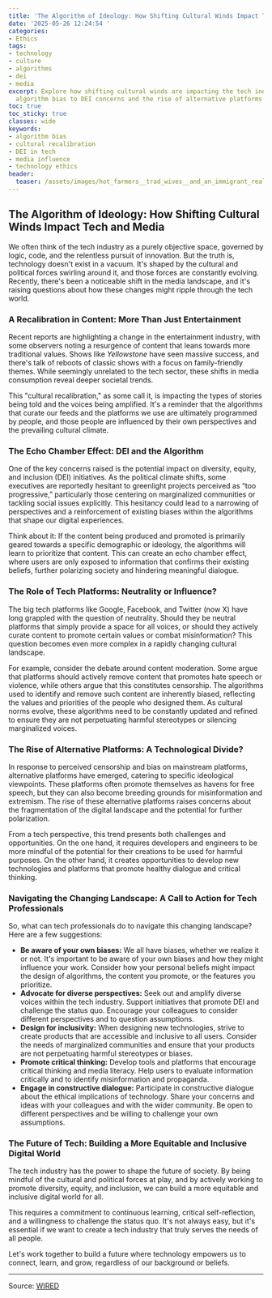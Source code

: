 ```yaml
---
title: 'The Algorithm of Ideology: How Shifting Cultural Winds Impact Tech and Media'
date: '2025-05-26 12:24:54 '
categories:
- Ethics
tags:
- technology
- culture
- algorithms
- dei
- media
excerpt: Explore how shifting cultural winds are impacting the tech industry, from
  algorithm bias to DEI concerns and the rise of alternative platforms.
toc: true
toc_sticky: true
classes: wide
keywords:
- algorithm bias
- cultural recalibration
- DEI in tech
- media influence
- technology ethics
header:
  teaser: /assets/images/hot_farmers__trad_wives__and_an_immigrant_reality__20250526122454.jpg
---
```


## The Algorithm of Ideology: How Shifting Cultural Winds Impact Tech and Media

We often think of the tech industry as a purely objective space, governed by logic, code, and the relentless pursuit of innovation. But the truth is, technology doesn't exist in a vacuum. It's shaped by the cultural and political forces swirling around it, and those forces are constantly evolving. Recently, there's been a noticeable shift in the media landscape, and it's raising questions about how these changes might ripple through the tech world.

### A Recalibration in Content: More Than Just Entertainment

Recent reports are highlighting a change in the entertainment industry, with some observers noting a resurgence of content that leans towards more traditional values. Shows like *Yellowstone* have seen massive success, and there's talk of reboots of classic shows with a focus on family-friendly themes. While seemingly unrelated to the tech sector, these shifts in media consumption reveal deeper societal trends.

This "cultural recalibration," as some call it, is impacting the types of stories being told and the voices being amplified. It's a reminder that the algorithms that curate our feeds and the platforms we use are ultimately programmed by people, and those people are influenced by their own perspectives and the prevailing cultural climate.

### The Echo Chamber Effect: DEI and the Algorithm

One of the key concerns raised is the potential impact on diversity, equity, and inclusion (DEI) initiatives. As the political climate shifts, some executives are reportedly hesitant to greenlight projects perceived as “too progressive,” particularly those centering on marginalized communities or tackling social issues explicitly. This hesitancy could lead to a narrowing of perspectives and a reinforcement of existing biases within the algorithms that shape our digital experiences.

Think about it: If the content being produced and promoted is primarily geared towards a specific demographic or ideology, the algorithms will learn to prioritize that content. This can create an echo chamber effect, where users are only exposed to information that confirms their existing beliefs, further polarizing society and hindering meaningful dialogue.

### The Role of Tech Platforms: Neutrality or Influence?

The big tech platforms like Google, Facebook, and Twitter (now X) have long grappled with the question of neutrality. Should they be neutral platforms that simply provide a space for all voices, or should they actively curate content to promote certain values or combat misinformation? This question becomes even more complex in a rapidly changing cultural landscape.

For example, consider the debate around content moderation. Some argue that platforms should actively remove content that promotes hate speech or violence, while others argue that this constitutes censorship. The algorithms used to identify and remove such content are inherently biased, reflecting the values and priorities of the people who designed them. As cultural norms evolve, these algorithms need to be constantly updated and refined to ensure they are not perpetuating harmful stereotypes or silencing marginalized voices.

### The Rise of Alternative Platforms: A Technological Divide?

In response to perceived censorship and bias on mainstream platforms, alternative platforms have emerged, catering to specific ideological viewpoints. These platforms often promote themselves as havens for free speech, but they can also become breeding grounds for misinformation and extremism. The rise of these alternative platforms raises concerns about the fragmentation of the digital landscape and the potential for further polarization.

From a tech perspective, this trend presents both challenges and opportunities. On the one hand, it requires developers and engineers to be more mindful of the potential for their creations to be used for harmful purposes. On the other hand, it creates opportunities to develop new technologies and platforms that promote healthy dialogue and critical thinking.

### Navigating the Changing Landscape: A Call to Action for Tech Professionals

So, what can tech professionals do to navigate this changing landscape? Here are a few suggestions:

*   **Be aware of your own biases:** We all have biases, whether we realize it or not. It's important to be aware of your own biases and how they might influence your work. Consider how your personal beliefs might impact the design of algorithms, the content you promote, or the features you prioritize.
*   **Advocate for diverse perspectives:** Seek out and amplify diverse voices within the tech industry. Support initiatives that promote DEI and challenge the status quo. Encourage your colleagues to consider different perspectives and to question assumptions.
*   **Design for inclusivity:** When designing new technologies, strive to create products that are accessible and inclusive to all users. Consider the needs of marginalized communities and ensure that your products are not perpetuating harmful stereotypes or biases.
*   **Promote critical thinking:** Develop tools and platforms that encourage critical thinking and media literacy. Help users to evaluate information critically and to identify misinformation and propaganda.
*   **Engage in constructive dialogue:** Participate in constructive dialogue about the ethical implications of technology. Share your concerns and ideas with your colleagues and with the wider community. Be open to different perspectives and be willing to challenge your own assumptions.

### The Future of Tech: Building a More Equitable and Inclusive Digital World

The tech industry has the power to shape the future of society. By being mindful of the cultural and political forces at play, and by actively working to promote diversity, equity, and inclusion, we can build a more equitable and inclusive digital world for all.

This requires a commitment to continuous learning, critical self-reflection, and a willingness to challenge the status quo. It's not always easy, but it's essential if we want to create a tech industry that truly serves the needs of all people.

Let's work together to build a future where technology empowers us to connect, learn, and grow, regardless of our background or beliefs.

---

Source: [WIRED](https://www.wired.com/story/hot-farmers-trad-wives-and-an-immigrant-reality-show-welcome-to-tvs-maga-era/)